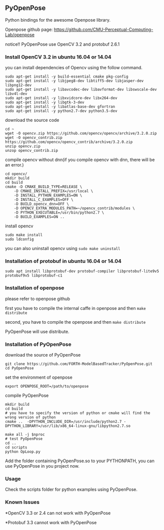 ## PyOpenPose

Python bindings for the awesome Openpose library. 

Openpose github page:
https://github.com/CMU-Perceptual-Computing-Lab/openpose

notice!! PyOpenPose use OpenCV 3.2 and protobuf 2.6.1


### Install OpenCV 3.2 in ubuntu 16.04 or 14.04
you can install dependencies of Opencv using the follow command.
```
sudo apt-get install -y build-essential cmake pkg-config
sudo apt-get install -y libjpeg8-dev libtiff5-dev libjasper-dev libpng12-dev
sudo apt-get install -y libavcodec-dev libavformat-dev libswscale-dev libv4l-dev
sudo apt-get install -y libxvidcore-dev libx264-dev
sudo apt-get install -y libgtk-3-dev
sudo apt-get install -y libatlas-base-dev gfortran
sudo apt-get install -y python2.7-dev python3.5-dev
```
download the source code
```
cd ~
wget -O opencv.zip https://github.com/opencv/opencv/archive/3.2.0.zip
wget -O opencv_contrib.zip https://github.com/opencv/opencv_contrib/archive/3.2.0.zip
unzip opencv.zip
unzop opencv_contrib.zip
```

compile opencv without dnn(if you compile opencv with dnn, there will be an error.)
```
cd opencv/
mkdir build
cd build
cmake -D CMAKE_BUILD_TYPE=RELEASE \
    -D CMAKE_INSTALL_PREFIX=/usr/local \
    -D INSTALL_PYTHON_EXAMPLES=ON \
    -D INSTALL_C_EXAMPLES=OFF \
    -D BUILD_opencv_dnn=OFF \
    -D OPENCV_EXTRA_MODULES_PATH=~/opencv_contrib/modules \
    -D PYTHON_EXECUTABLE=/usr/bin/python2.7 \
    -D BUILD_EXAMPLES=ON ..
```
install opencv
```
sudo make install
sudo ldconfig
```
you can also uninstall opencv using `sudo make uninstall`

### Installation of protobuf in ubuntu 16.04 or 14.04

```
sudo apt install libprotobuf-dev protobuf-compiler libprotobuf-lite9v5 protobuf9v5 libprotobuf-c1
```


### Installation of openpose 
please refer to openpose github 

first you have to compile the internal caffe in openpose
and then `make distribute`

second, you have to compile the openpose 
and then `make distribute`

PyOpenPose will use distribute.

### Installation of PyOpenPose
download the source of PyOpenPose
```
git clone https://github.com/FORTH-ModelBasedTracker/PyOpenPose.git
cd PyOpenPose
```

set the environment of openpose
```
export OPENPOSE_ROOT=/path/to/openpose
```

compile PyOpenPose
```
mkdir build
cd build 
# you have to specify the version of python or cmake will find the wrong version of python
cmake ..  -DPYTHON_INCLUDE_DIR=/usr/include/python2.7 -DPYTHON_LIBRARY=/usr/lib/x86_64-linux-gnu/libpython2.7.so

make all -j $nproc
# test PyOpenPose
cd ..
cd scripts
python OpLoop.py
```
Add the folder containing PyOpenPose.so to your PYTHONPATH, you can use PyOpenPose in you project now.
### Usage 
Check the scripts folder for python examples using PyOpenPose.

### Known Issues
*OpenCV 3.3 or 2.4 can not work with PyOpenPose

*Protobuf 3.3 cannot work with PyOpenPose
